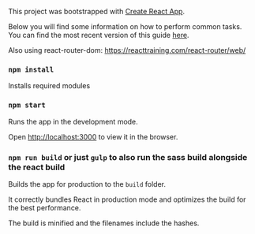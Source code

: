 This project was bootstrapped with [Create React App](https://github.com/facebookincubator/create-react-app).

Below you will find some information on how to perform common tasks.<br>
You can find the most recent version of this guide [here](https://github.com/facebookincubator/create-react-app/blob/master/packages/react-scripts/template/README.md).


Also using react-router-dom:
https://reacttraining.com/react-router/web/


### `npm install`

Installs required modules

### `npm start`

Runs the app in the development mode.

Open [http://localhost:3000](http://localhost:3000) to view it in the browser.


### `npm run build` or just  `gulp` to also run the sass build alongside the react build

Builds the app for production to the `build` folder.

It correctly bundles React in production mode and optimizes the build for the best performance.

The build is minified and the filenames include the hashes.




